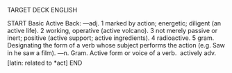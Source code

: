 TARGET DECK
ENGLISH

START
Basic
Active
Back: —adj. 1 marked by action; energetic; diligent (an active life). 2 working, operative (active volcano). 3 not merely passive or inert; positive (active support; active ingredients). 4 radioactive. 5 gram. Designating the form of a verb whose subject performs the action (e.g. Saw in he saw a film). —n. Gram. Active form or voice of a verb.  actively adv. [latin: related to *act]
END
